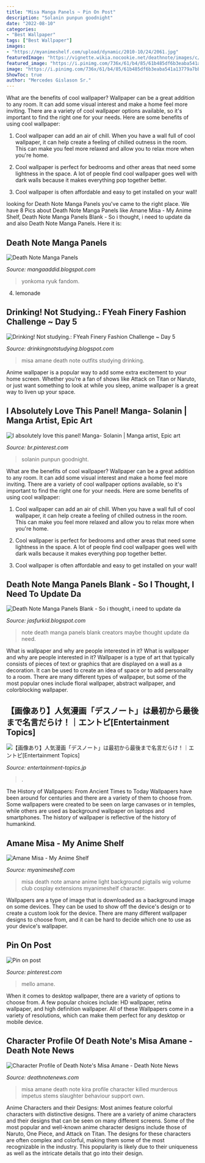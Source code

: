```yaml
---
title: "Misa Manga Panels ~ Pin On Post"
description: "Solanin punpun goodnight"
date: "2022-08-10"
categories:
- "Best Wallpaper"
tags: ["Best Wallpaper"]
images:
- "https://myanimeshelf.com/upload/dynamic/2010-10/24/2061.jpg"
featuredImage: "https://vignette.wikia.nocookie.net/deathnote/images/c/cb/Christmas_Light_and_Ryuk.png/revision/latest/top-crop/width/360/height/450?cb=20171225060203"
featured_image: "https://i.pinimg.com/736x/61/b4/85/61b485df6b3eaba541a13779a7bbabcf.jpg"
image: "https://i.pinimg.com/736x/61/b4/85/61b485df6b3eaba541a13779a7bbabcf.jpg"
ShowToc: true
author: "Mercedes Gislason Sr."
---
```



What are the benefits of cool wallpaper?
Wallpaper can be a great addition to any room. It can add some visual interest and make a home feel more inviting. There are a variety of cool wallpaper options available, so it's important to find the right one for your needs. Here are some benefits of using cool wallpaper: 
1. Cool wallpaper can add an air of chill. When you have a wall full of cool wallpaper, it can help create a feeling of chilled outness in the room. This can make you feel more relaxed and allow you to relax more when you're home. 

2. Cool wallpaper is perfect for bedrooms and other areas that need some lightness in the space. A lot of people find cool wallpaper goes well with dark walls because it makes everything pop together better. 

3. Cool wallpaper is often affordable and easy to get installed on your wall!

	

		
looking for Death Note Manga Panels you've came to the right place. We have 8 Pics about Death Note Manga Panels like Amane Misa - My Anime Shelf, Death Note Manga Panels Blank - So i thought, i need to update da and also Death Note Manga Panels. Here it is:
		
    
## Death Note Manga Panels

<img loading=lazy src="https://vignette.wikia.nocookie.net/deathnote/images/c/cb/Christmas_Light_and_Ryuk.png/revision/latest/top-crop/width/360/height/450?cb=20171225060203" onerror="this.onerror=null;this.src='https://tse4.mm.bing.net/th?id=OIP.VJmsK_pXggZqL0fOebNl0gAAAA&amp;pid=15.1';" alt="Death Note Manga Panels">

_Source: mangaaddid.blogspot.com_

>yonkoma ryuk fandom. 

	

4. lemonade 

    
## Drinking! Not Studying.: FYeah Finery Fashion Challenge ~ Day 5

<img loading=lazy src="http://i204.photobucket.com/albums/bb245/erin_noel/misa.jpg" onerror="this.onerror=null;this.src='https://tse1.mm.bing.net/th?id=OIP.JfV8DvkQytyCPGEvSkgpNwAAAA&amp;pid=15.1';" alt="Drinking! Not studying.: FYeah Finery Fashion Challenge ~ Day 5">

_Source: drinkingnotstudying.blogspot.com_

>misa amane death note outfits studying drinking. 

	

Anime wallpaper is a popular way to add some extra excitement to your home screen. Whether you’re a fan of shows like Attack on Titan or Naruto, or just want something to look at while you sleep, anime wallpaper is a great way to liven up your space.

    
## I Absolutely Love This Panel! Manga- Solanin | Manga Artist, Epic Art

<img loading=lazy src="https://i.pinimg.com/736x/61/b4/85/61b485df6b3eaba541a13779a7bbabcf.jpg" onerror="this.onerror=null;this.src='https://tse2.mm.bing.net/th?id=OIP.uBBvq6J0y981lcRdLmCapQHaLY&amp;pid=15.1';" alt="I absolutely love this panel! Manga- Solanin | Manga artist, Epic art">

_Source: br.pinterest.com_

>solanin punpun goodnight. 

	

What are the benefits of cool wallpaper?
Wallpaper can be a great addition to any room. It can add some visual interest and make a home feel more inviting. There are a variety of cool wallpaper options available, so it's important to find the right one for your needs. Here are some benefits of using cool wallpaper: 
1. Cool wallpaper can add an air of chill. When you have a wall full of cool wallpaper, it can help create a feeling of chilled outness in the room. This can make you feel more relaxed and allow you to relax more when you're home. 

2. Cool wallpaper is perfect for bedrooms and other areas that need some lightness in the space. A lot of people find cool wallpaper goes well with dark walls because it makes everything pop together better. 

3. Cool wallpaper is often affordable and easy to get installed on your wall!

    
## Death Note Manga Panels Blank - So I Thought, I Need To Update Da

<img loading=lazy src="https://www.dailydot.com/wp-content/uploads/fc7/45/Screen_Shot_2015-11-13_at_1.48.26_AM.png" onerror="this.onerror=null;this.src='https://tse3.mm.bing.net/th?id=OIP.BNWt6-2zYnxQEbAV_NHBGgHaFi&amp;pid=15.1';" alt="Death Note Manga Panels Blank - So i thought, i need to update da">

_Source: jasfurkid.blogspot.com_

>note death manga panels blank creators maybe thought update da need. 

	

What is wallpaper and why are people interested in it?
What is wallpaper and why are people interested in it?
Wallpaper is a type of art that typically consists of pieces of text or graphics that are displayed on a wall as a decoration. It can be used to create an idea of space or to add personality to a room. There are many different types of wallpaper, but some of the most popular ones include floral wallpaper, abstract wallpaper, and colorblocking wallpaper.

    
## 【画像あり】人気漫画「デスノート」は最初から最後まで名言だらけ！｜エントピ[Entertainment Topics]

<img loading=lazy src="https://i.pinimg.com/564x/b0/21/56/b02156d3585f0da17ac89aa403623f2c.jpg" onerror="this.onerror=null;this.src='https://tse3.mm.bing.net/th?id=OIP.nbTOXoOK4cnI6qXW-FQBbAHaLV&amp;pid=15.1';" alt="【画像あり】人気漫画「デスノート」は最初から最後まで名言だらけ！｜エントピ[Entertainment Topics]">

_Source: entertainment-topics.jp_

>. 

	

The History of Wallpapers: From Ancient Times to Today
Wallpapers have been around for centuries and there are a variety of them to choose from. Some wallpapers were created to be seen on large canvases or in temples, while others are used as background wallpaper on laptops and smartphones. The history of wallpaper is reflective of the history of humankind.

    
## Amane Misa - My Anime Shelf

<img loading=lazy src="https://myanimeshelf.com/upload/dynamic/2010-10/24/2061.jpg" onerror="this.onerror=null;this.src='https://tse1.mm.bing.net/th?id=OIP.gVc6_RxzYaOBpaIOIZvINQHaK9&amp;pid=15.1';" alt="Amane Misa - My Anime Shelf">

_Source: myanimeshelf.com_

>misa death note amane anime light background pigtails wig volume club cosplay extensions myanimeshelf character. 

	

Wallpapers are a type of image that is downloaded as a background image on some devices. They can be used to show off the device's design or to create a custom look for the device. There are many different wallpaper designs to choose from, and it can be hard to decide which one to use as your device's wallpaper.

    
## Pin On Post

<img loading=lazy src="https://i.pinimg.com/736x/24/8e/e9/248ee9b9f6732eb17e4b559d669fa94a.jpg" onerror="this.onerror=null;this.src='https://tse4.mm.bing.net/th?id=OIP.SrNnQZiOfj7l6WmpsjdX2wAAAA&amp;pid=15.1';" alt="Pin on post">

_Source: pinterest.com_

>mello amane. 

	

When it comes to desktop wallpaper, there are a variety of options to choose from. A few popular choices include: HD wallpaper, retina wallpaper, and high definition wallpaper. All of these Wallpapers come in a variety of resolutions, which can make them perfect for any desktop or mobile device. 

    
## Character Profile Of Death Note&#039;s Misa Amane - Death Note News

<img loading=lazy src="http://www.deathnotenews.com/uploads/1/7/3/9/17393465/5487092_orig.png" onerror="this.onerror=null;this.src='https://tse3.mm.bing.net/th?id=OIP.LGey2n_RU2uQbdL6lXWdIAHaHe&amp;pid=15.1';" alt="Character Profile of Death Note&#039;s Misa Amane - Death Note News">

_Source: deathnotenews.com_

>misa amane death note kira profile character killed murderous impetus stems slaughter behaviour support own. 

	

Anime Characters and their Designs: Most animes feature colorful characters with distinctive designs.
There are a variety of anime characters and their designs that can be seen on many different screens. Some of the most popular and well-known anime character designs include those of Naruto, One Piece, and Attack on Titan. The designs for these characters are often complex and colorful, making them some of the most recognizable in the industry. This popularity is likely due to their uniqueness as well as the intricate details that go into their design.

